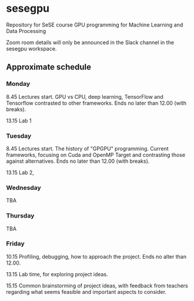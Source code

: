 # sesegpu
Repository for SeSE course GPU programming for Machine Learning and Data Processing

Zoom room details will only be announced in the Slack channel in the sesegpu workspace.

## Approximate schedule

### Monday
8.45 Lectures start. GPU vs CPU, deep learning, TensorFlow and Tensorflow contrasted to other frameworks. Ends no later than 12.00 (with breaks).

13.15 Lab 1

### Tuesday
8.45 Lectures start. The history of "GPGPU" programming. Current frameworks, focusing on Cuda and OpenMP Target and contrasting those against alternatives. Ends no later than 12.00 (with breaks).

13.15 Lab 2,

### Wednesday
TBA

### Thursday
TBA

### Friday
10.15 Profiling, debugging, how to approach the project. Ends no alter than 12.00.

13.15 Lab time, for exploring project ideas.

15.15 Common brainstorming of project ideas, with feedback from teachers regarding what seems feasible and important aspects to consider.



